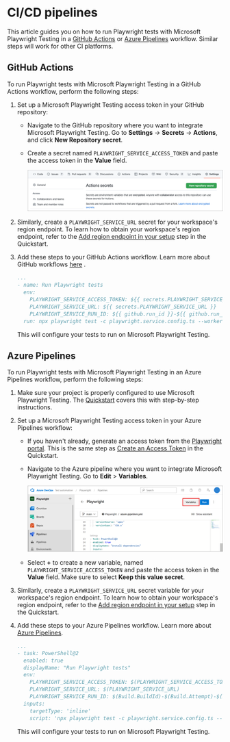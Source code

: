 # CI/CD pipelines

This article guides you on how to run Playwright tests with Microsoft Playwright Testing in a [GitHub Actions](#github-actions) or [Azure Pipelines](#azure-pipelines) workflow. Similar steps will work for other CI platforms.

## GitHub Actions

To run Playwright tests with Microsoft Playwright Testing in a GitHub Actions workflow, perform the following steps:

1. Set up a Microsoft Playwright Testing access token in your GitHub repository:
        
    * Navigate to the GitHub repository where you want to integrate Microsoft Playwright Testing. Go to **Settings** -> **Secrets** -> **Actions**, and click **New Repository secret**. 

    * Create a secret named `PLAYWRIGHT_SERVICE_ACCESS_TOKEN` and paste the access token in the **Value** field.

        ![Screenshot of creating a new GitHub repository secret](./media/configure-tests-with-ci-cd-pipeline/create-action-secret.png)

1. Similarly, create a `PLAYWRIGHT_SERVICE_URL` secret for your workspace's region endpoint. To learn how to obtain your workspace's region endpoint, refer to the [Add region endpoint in your setup](./quickstart.md#add-region-endpoint-in-your-set-up) step in the Quickstart.

1. Add these steps to your GitHub Actions workflow. Learn more about GitHub workflows [here](https://docs.github.com/en/actions/using-workflows/using-starter-workflows#using-starter-workflows)
.

    ```yaml
    ...
    - name: Run Playwright tests
      env:
        PLAYWRIGHT_SERVICE_ACCESS_TOKEN: ${{ secrets.PLAYWRIGHT_SERVICE_ACCESS_TOKEN }}
        PLAYWRIGHT_SERVICE_URL: ${{ secrets.PLAYWRIGHT_SERVICE_URL }}
        PLAYWRIGHT_SERVICE_RUN_ID: ${{ github.run_id }}-${{ github.run_attempt }}-${{ github.sha }}
      run: npx playwright test -c playwright.service.config.ts --workers=20
    ```

    This will configure your tests to run on Microsoft Playwright Testing.

## Azure Pipelines

To run Playwright tests with Microsoft Playwright Testing in an Azure Pipelines workflow, perform the following steps:

1. Make sure your project is properly configured to use Microsoft Playwright Testing. The [Quickstart](./quickstart.md) covers this with step-by-step instructions.

1. Set up a Microsoft Playwright Testing access token in your Azure Pipelines workflow:

    * If you haven't already, generate an access token from the [Playwright portal](https://aka.ms/mpt/portal). This is the same step as [Create an Access Token](./quickstart.md#generate-access-token) in the Quickstart.

    * Navigate to the Azure pipeline where you want to integrate Microsoft Playwright Testing. Go to **Edit** > **Variables**.

        ![Screenshot of creating a new Azure Pipelines secret variable](./media/configure-tests-with-ci-cd-pipeline/create-pipelines-variable.png)

    * Select **+** to create a new variable, named `PLAYWRIGHT_SERVICE_ACCESS_TOKEN` and paste the access token in the **Value** field. Make sure to select **Keep this value secret**.

1. Similarly, create a `PLAYWRIGHT_SERVICE_URL` secret variable for your workspace's region endpoint. To learn how to obtain your workspace's region endpoint, refer to the [Add region endpoint in your setup](./quickstart.md#add-region-endpoint-in-your-set-up) step in the Quickstart.

1. Add these steps to your Azure Pipelines workflow. Learn more about [Azure Pipelines](https://learn.microsoft.com/en-us/azure/devops/pipelines/create-first-pipeline).

    ```yaml
    ...
    - task: PowerShell@2
      enabled: true
      displayName: "Run Playwright tests"
      env:
        PLAYWRIGHT_SERVICE_ACCESS_TOKEN: $(PLAYWRIGHT_SERVICE_ACCESS_TOKEN)
        PLAYWRIGHT_SERVICE_URL: $(PLAYWRIGHT_SERVICE_URL)
        PLAYWRIGHT_SERVICE_RUN_ID: $(Build.BuildId)-$(Build.Attempt)-$(Build.SourceVersion)
      inputs:
        targetType: 'inline'
        script: 'npx playwright test -c playwright.service.config.ts --workers=20'
    ```

    This will configure your tests to run on Microsoft Playwright Testing.

